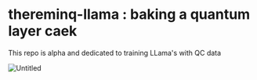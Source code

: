 # thereminq-llama : baking a quantum layer caek
This repo is alpha and dedicated to training LLama's with QC data

![Untitled](https://user-images.githubusercontent.com/12692227/232248160-f4c2a3aa-fd19-4b62-b6f2-532ec44ca0e3.png)
